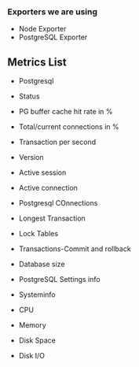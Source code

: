 ### Exporters we are using
- Node Exporter
- PostgreSQL Exporter

## Metrics List
- Postgresql
- Status
- PG buffer cache hit rate in %
- Total/current connections in %
- Transaction per second
- Version
- Active session

- Active connection
- Postgresql COnnections
- Longest Transaction
- Lock Tables
- Transactions-Commit and rollback
- Database size
- PostgreSQL Settings info
- Systeminfo
- CPU
- Memory
- Disk Space
- Disk I/O

